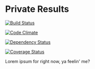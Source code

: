 # Private Results #
[![Build Status](https://travis-ci.org/SexualHealthInnovations/PrivateResults.svg?branch=master)](https://travis-ci.org/SexualHealthInnovations/PrivateResults)

[![Code Climate](https://codeclimate.com/github/SexualHealthInnovations/PrivateResults.png)](https://codeclimate.com/github/SexualHealthInnovations/PrivateResults)

[![Dependency Status](https://gemnasium.com/SexualHealthInnovations/PrivateResults.svg)](https://gemnasium.com/SexualHealthInnovations/PrivateResults)

[![Coverage Status](https://coveralls.io/repos/SexualHealthInnovations/PrivateResults/badge.png)](https://coveralls.io/r/SexualHealthInnovations/PrivateResults)

Lorem ipsum for right now, ya feelin' me?
